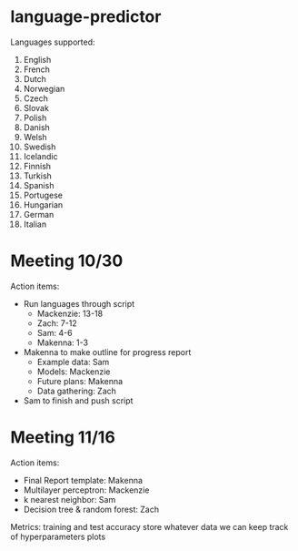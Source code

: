 # language-predictor
Languages supported:
1. English
2. French
3. Dutch
4. Norwegian
5. Czech
6. Slovak
7. Polish
8. Danish
9. Welsh
10. Swedish
11. Icelandic
12. Finnish
13. Turkish
14. Spanish
15. Portugese
16. Hungarian
17. German
18. Italian

# Meeting 10/30
Action items:

* Run languages through script
  * Mackenzie: 13-18
  * Zach: 7-12
  * Sam: 4-6
  * Makenna: 1-3
* Makenna to make outline for progress report
  * Example data: Sam
  * Models: Mackenzie
  * Future plans: Makenna
  * Data gathering: Zach
* Sam to finish and push script

# Meeting 11/16
 Action items: 
* Final Report template: Makenna 
* Multilayer perceptron: Mackenzie
* k nearest neighbor: Sam
* Decision tree & random forest: Zach 

Metrics: 
training and test accuracy 
store whatever data we can 
keep track of hyperparameters
plots


 
